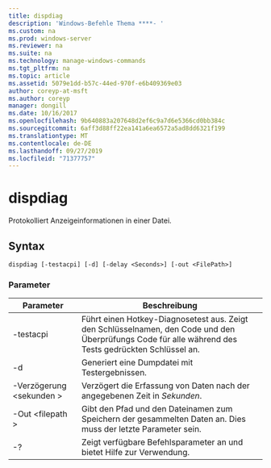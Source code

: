 ```yaml
---
title: dispdiag
description: 'Windows-Befehle Thema ****- '
ms.custom: na
ms.prod: windows-server
ms.reviewer: na
ms.suite: na
ms.technology: manage-windows-commands
ms.tgt_pltfrm: na
ms.topic: article
ms.assetid: 5079e1dd-b57c-44ed-970f-e6b409369e03
author: coreyp-at-msft
ms.author: coreyp
manager: dongill
ms.date: 10/16/2017
ms.openlocfilehash: 9b640883a207648d2ef6c9a7d6e5366cd0bb384c
ms.sourcegitcommit: 6aff3d88ff22ea141a6ea6572a5ad8dd6321f199
ms.translationtype: MT
ms.contentlocale: de-DE
ms.lasthandoff: 09/27/2019
ms.locfileid: "71377757"
---
```

# <a name="dispdiag"></a>dispdiag



Protokolliert Anzeigeinformationen in einer Datei.

## <a name="syntax"></a>Syntax

```
dispdiag [-testacpi] [-d] [-delay <Seconds>] [-out <FilePath>]
```

### <a name="parameters"></a>Parameter

|Parameter|Beschreibung|
|---------|-----------|
|-testacpi|Führt einen Hotkey-Diagnosetest aus. Zeigt den Schlüsselnamen, den Code und den Überprüfungs Code für alle während des Tests gedrückten Schlüssel an.|
|-d|Generiert eine Dumpdatei mit Testergebnissen.|
|-Verzögerung \<sekunden >|Verzögert die Erfassung von Daten nach der angegebenen Zeit in *Sekunden*.|
|-Out \<filepath >|Gibt den Pfad und den Dateinamen zum Speichern der gesammelten Daten an. Dies muss der letzte Parameter sein.|
|-?|Zeigt verfügbare Befehlsparameter an und bietet Hilfe zur Verwendung.|